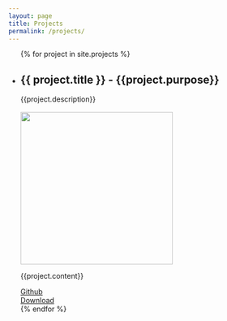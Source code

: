 ```yaml
---
layout: page
title: Projects
permalink: /projects/
---
```


<ul class="listing">
{% for project in site.projects %}
  <li class="listing-item">
    <h2>{{ project.title }} - {{project.purpose}}</h2>
    <div class="post-meta">
    {{project.description}}
    </div>
    <br/>
    <img src="images/{{project.image}}" height="300px" allign="left" style="margin-top: 0px"/>
    <p>{{project.content}}</p>
    <div class="post-meta">
    <a href="{{project.github}}">Github</a>
    <br/>
    <a href="{{project.download}}">Download</a>
    </div>
  </li>
{% endfor %}
</ul>